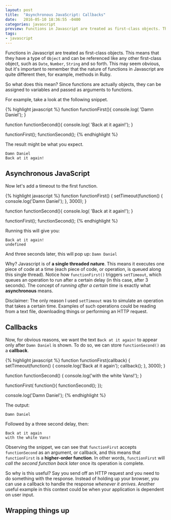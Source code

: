 ```yaml
---
layout: post
title:  "Asynchronous JavaScript: Callbacks"
date:   2016-05-10 18:36:55 -0400
categories: javascript
preview: Functions in Javascript are treated as first-class objects. This means that they have a type of `Object` and can be referenced like any other first-class object, such as `Date`, `Number`, `String` and so forth. This may seem obvious, but it's important to remember that the nature of functions in Javascript are quite different then, for example, methods in Ruby.
tags:
- javascript
---
```

Functions in Javascript are treated as first-class objects. This means that they have a type of `Object` and can be referenced like any other first-class object, such as `Date`, `Number`, `String` and so forth. This may seem obvious, but it's important to remember that the nature of functions in Javascript are quite different then, for example, methods in Ruby.

So what does this mean? Since functions are actually objects, they can be assigned to variables and passed as arguments to functions. 

For example, take a look at the following snippet.

{% highlight javascript %}
function functionFirst(){
  console.log( 'Damn Daniel');
}

function functionSecond(){
  console.log( 'Back at it again!');
}

functionFirst();
functionSecond();
{% endhighlight %}

The result might be what you expect.

`Damn Daniel` <br>
`Back at it again!`

Asynchronous JavaScript
------------------
Now let's add a timeout to the first function. 

{% highlight javascript %}
function functionFirst() {
 setTimeout(function() {
  console.log('Damn Daniel');
 }, 3000);
}

function functionSecond(){
 console.log( 'Back at it again!');
}

functionFirst();
functionSecond();
{% endhighlight %}

Running this will give you:

`Back at it again!` <br>
`undefined`

And three seconds later, this will pop up: `Damn Daniel`

Why? Javascript is of **a single threaded nature**. This means it executes one piece of code at a time (each piece of code, or operation, is queued along this single thread). Notice how `functionFirst()` triggers `setTimeout`, which queues an operation to run after a certain delay (in this case, after 3 seconds). The concept of *running after a certain time* is exactly what **asynchronous** means.

Disclaimer: The only reason I used `setTimeout` was to simulate an operation that takes a certain time. Examples of such operations could be reading from a text file, downloading things or performing an HTTP request.

Callbacks
------------------
Now, for obvious reasons, we want the text `Back at it again!` to appear only after `Damn Daniel` is shown. To do so, we can store `functionSecond()` as a **callback**.

{% highlight javascript %}
function functionFirst(callback) {
 setTimeout(function() {
  console.log('Back at it again');
  callback();
 }, 3000);
}

function functionSecond() {
 console.log('with the white Vans!');
}

functionFirst( function(){
 functionSecond();
});

console.log('Damn Daniel');
{% endhighlight %}

The output:

`Damn Daniel` 

Followed by a three second delay, then:

`Back at it again` <br>
`with the white Vans!`

Observing the snippet, we can see that `functionFirst` accepts `functionSecond` as an argument, or callback, and this means that `functionFirst` is a **higher-order function**. In other words, `functionFirst` will *call the second function back later* once its operation is complete.

So why is this useful? Say you send off an HTTP request and you need to do something with the response. Instead of holding up your browser, you can use a callback to handle the response *whenever it arrives*. Another useful example in this context could be when your application is dependent on user input. 

Wrapping things up
------------------
